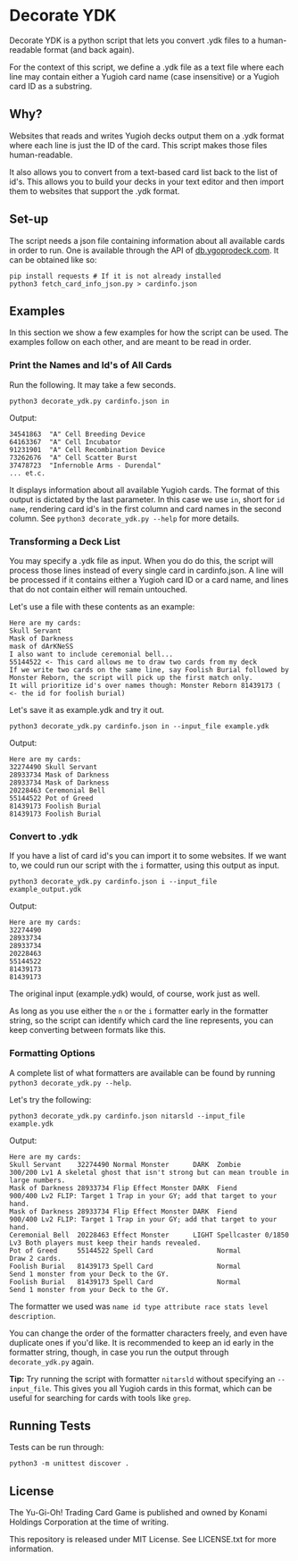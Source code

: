 # Decorate YDK

Decorate YDK is a python script that lets you convert .ydk files to a human-readable format (and back again).

For the context of this script, we define a .ydk file as a text file where each line may contain either a Yugioh card name (case insensitive) or a Yugioh card ID as a substring.

## Why?

Websites that reads and writes Yugioh decks output them on a .ydk format where each line is just the ID of the card. This script makes those files human-readable.

It also allows you to convert from a text-based card list back to the list of id's. This allows you to build your decks in your text editor and then import them to websites that support the .ydk format.

## Set-up

The script needs a json file containing information about all available cards in order to run. One is available through the API of [db.ygoprodeck.com](https://db.ygoprodeck.com). It can be obtained like so:

```
pip install requests # If it is not already installed
python3 fetch_card_info_json.py > cardinfo.json
```

## Examples

In this section we show a few examples for how the script can be used. The examples follow on each other, and are meant to be read in order.

### Print the Names and Id's of All Cards

Run the following. It may take a few seconds.

```
python3 decorate_ydk.py cardinfo.json in
```

Output:
```
34541863  "A" Cell Breeding Device
64163367  "A" Cell Incubator
91231901  "A" Cell Recombination Device
73262676  "A" Cell Scatter Burst
37478723  "Infernoble Arms - Durendal"
... et.c.
```

It displays information about all available Yugioh cards. The format of this output is dictated by the last parameter. In this case we use ```in```, short for ```id name```, rendering card id's in the first column and card names in the second column. See ```python3 decorate_ydk.py --help``` for more details.

### Transforming a Deck List

You may specify a .ydk file as input. When you do do this, the script will process those lines instead of every single card in cardinfo.json. A line will be processed if it contains either a Yugioh card ID or a card name, and lines that do not contain either will remain untouched.

Let's use a file with these contents as an example:

```
Here are my cards:
Skull Servant
Mask of Darkness
mask of dArKNeSS
I also want to include ceremonial bell...
55144522 <- This card allows me to draw two cards from my deck
If we write two cards on the same line, say Foolish Burial followed by Monster Reborn, the script will pick up the first match only.
It will prioritize id's over names though: Monster Reborn 81439173 ( <- the id for foolish burial)
```

Let's save it as example.ydk and try it out.

```
python3 decorate_ydk.py cardinfo.json in --input_file example.ydk
```

Output:
```
Here are my cards:
32274490 Skull Servant
28933734 Mask of Darkness
28933734 Mask of Darkness
20228463 Ceremonial Bell
55144522 Pot of Greed
81439173 Foolish Burial
81439173 Foolish Burial
```

### Convert to .ydk

If you have a list of card id's you can import it to some websites. If we want to, we could run our script with the ```i``` formatter, using this output as input.

```
python3 decorate_ydk.py cardinfo.json i --input_file example_output.ydk
```

Output:
```
Here are my cards:
32274490
28933734
28933734
20228463
55144522
81439173
81439173
```

The original input (example.ydk) would, of course, work just as well.

As long as you use either the ```n``` or the ```i``` formatter early in the formatter string, so the script can identify which card the line represents, you can keep converting between formats like this.

### Formatting Options

A complete list of what formatters are available can be found by running ```python3 decorate_ydk.py --help```.

Let's try the following:

```
python3 decorate_ydk.py cardinfo.json nitarsld --input_file example.ydk
```

Output:
```
Here are my cards:
Skull Servant    32274490 Normal Monster      DARK  Zombie      300/200 Lv1 A skeletal ghost that isn't strong but can mean trouble in large numbers.
Mask of Darkness 28933734 Flip Effect Monster DARK  Fiend       900/400 Lv2 FLIP: Target 1 Trap in your GY; add that target to your hand.
Mask of Darkness 28933734 Flip Effect Monster DARK  Fiend       900/400 Lv2 FLIP: Target 1 Trap in your GY; add that target to your hand.
Ceremonial Bell  20228463 Effect Monster      LIGHT Spellcaster 0/1850  Lv3 Both players must keep their hands revealed.
Pot of Greed     55144522 Spell Card                Normal                  Draw 2 cards.
Foolish Burial   81439173 Spell Card                Normal                  Send 1 monster from your Deck to the GY.
Foolish Burial   81439173 Spell Card                Normal                  Send 1 monster from your Deck to the GY.
```

The formatter we used was ```name id type attribute race stats level description```.

You can change the order of the formatter characters freely, and even have duplicate ones if you'd like. It is recommended to keep an id early in the formatter string, though, in case you run the output through ```decorate_ydk.py``` again.

**Tip:** Try running the script with formatter ```nitarsld``` without specifying an ```--input_file```. This gives you all Yugioh cards in this format, which can be useful for searching for cards with tools like ```grep```.

## Running Tests

Tests can be run through:

```
python3 -m unittest discover .
```

## License

The Yu-Gi-Oh! Trading Card Game is published and owned by Konami Holdings Corporation at the time of writing.

This repository is released under MIT License. See LICENSE.txt for more information.

